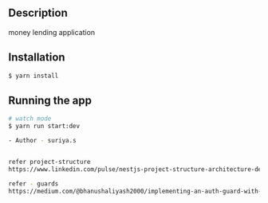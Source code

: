 ## Description
money lending application

## Installation

```bash
$ yarn install
```

## Running the app

```bash
# watch mode
$ yarn run start:dev

- Author - suriya.s


refer project-structure
https://www.linkedin.com/pulse/nestjs-project-structure-architecture-demo-becerra-monsalve-m-c-s-3ngge

refer - guards
https://medium.com/@bhanushaliyash2000/implementing-an-auth-guard-with-jwt-tokens-in-nest-js-92176a9c3457
